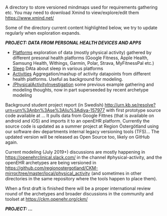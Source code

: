 A directory to store versioned mindmaps used for requirements gathering etc. You may need to download Xmind to view/explore/edit them https://www.xmind.net/

Some of the directory current content highlighted below, we try to update regularly when exploration expands.

___PROJECT: DATA FROM PERSONAL HEALTH DEVICES AND APPS___
 * [Platforms](https://github.com/regionostergotland/openehr_definitions/blob/master/mindmaps/platforms.xmind) exploration of data (mostly physical activity) gathered by different presonal health platforms (Google Fitness, Apple Health, Samsung Health, Withings, Garmin, Polar, Strava, MyFitnessPal etc.)
  * [Sleep](https://github.com/regionostergotland/openehr_definitions/blob/master/mindmaps/sleep.xmind) DAta about sleep in various platforms
 * [Activities](https://github.com/regionostergotland/openehr_definitions/blob/master/mindmaps/activities.xmind) Aggregation/mashup of activity datapoints from different health platforms. Useful as background for modeling.
 * [/PhysicalActivityInvestigation](https://github.com/regionostergotland/openehr_definitions/blob/master/mindmaps/PhysicalActivityInvestigation.xmind) some previous example gathering and modeling thoughts, now in part superseeded by recent archetype modeling

Background student project report (in Swedish) http://urn.kb.se/resolve?urn=urn%3Anbn%3Ase%3Aliu%3Adiva-157977 with first prototype source code available at ... It pulls data from Google Fittnes (that is available on android and iOS) and imports it to an openEHR platform. Currently the source code is updated as a summer project at Region Östergötland using our software dev departments internal legacy versioning tools (TFS)... The updated version will be released as Open Source too, likely on GitHub again.

Current modeling (July 2019+) discussions are mostly happening in https://openehrclinical.slack.com/ in the channel #physical-activity, and the openEHR archetypes are being versioned in https://github.com/regionostergotland/CKM-mirror/tree/master/local/physical_activity (and sometimes in other directories in the same repository where the tools happen to place them). 

When a first draft is finished there will be a proper international review round of the archetypes and broader discussions in the community and toolset at https://ckm.openehr.org/ckm/
 
___PROJECT: ...___
